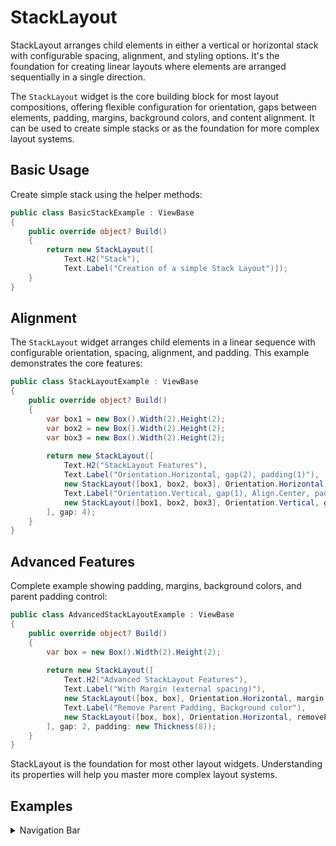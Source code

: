 # StackLayout

<Ingress>
StackLayout arranges child elements in either a vertical or horizontal stack with configurable spacing, alignment, and styling options. It's the foundation for creating linear layouts where elements are arranged sequentially in a single direction.
</Ingress>

The `StackLayout` widget is the core building block for most layout compositions, offering flexible configuration for orientation, gaps between elements, padding, margins, background colors, and content alignment. It can be used to create simple stacks or as the foundation for more complex layout systems.

## Basic Usage

Create simple stack using the helper methods:

```csharp demo-tabs
public class BasicStackExample : ViewBase
{
    public override object? Build()
    {   
        return new StackLayout([
            Text.H2("Stack"), 
            Text.Label("Creation of a simple Stack Layout")]);
    }
}
```

## Alignment

The `StackLayout` widget arranges child elements in a linear sequence with configurable orientation, spacing, alignment, and padding. This example demonstrates the core features:

```csharp demo-tabs
public class StackLayoutExample : ViewBase
{
    public override object? Build()
    {
        var box1 = new Box().Width(2).Height(2);
        var box2 = new Box().Width(2).Height(2);
        var box3 = new Box().Width(2).Height(2);
        
        return new StackLayout([
            Text.H2("StackLayout Features"),
            Text.Label("Orientation.Horizontal, gap(2), padding(1)"),
            new StackLayout([box1, box2, box3], Orientation.Horizontal, gap: 2, padding: new Thickness(1)),
            Text.Label("Orientation.Vertical, gap(1), Align.Center, padding(2)"),
            new StackLayout([box1, box2, box3], Orientation.Vertical, gap: 1, align: Align.Center, padding: new Thickness(2))
        ], gap: 4);
    }
}
```

## Advanced Features

Complete example showing padding, margins, background colors, and parent padding control:

```csharp demo-tabs
public class AdvancedStackLayoutExample : ViewBase
{
    public override object? Build()
    {
        var box = new Box().Width(2).Height(2);
        
        return new StackLayout([
            Text.H2("Advanced StackLayout Features"),
            Text.Label("With Margin (external spacing)"),
            new StackLayout([box, box], Orientation.Horizontal, margin: new Thickness(4)),
            Text.Label("Remove Parent Padding, Background color"),
            new StackLayout([box, box], Orientation.Horizontal, removeParentPadding: true, background: Colors.Gray)
        ], gap: 2, padding: new Thickness(8));
    }
}
```

<Callout type="info">
StackLayout is the foundation for most other layout widgets. Understanding its properties will help you master more complex layout systems.
</Callout>

<WidgetDocs Type="Ivy.StackLayout" SourceUrl="https://github.com/Ivy-Interactive/Ivy-Framework/blob/main/Ivy/Widgets/Layouts/StackLayout.cs"/>

## Examples

<Details>
<Summary>
Navigation Bar
</Summary>
<Body>
Create a horizontal navigation bar with proper alignment:

```csharp demo-tabs
public class NavigationExample : ViewBase
{
    public override object? Build()
    {
        var client = UseService<IClientProvider>();
        
        return new StackLayout([
            // Navigation buttons
            new StackLayout([
                new Button("Home", _ => client.Toast("Home")),
                new Button("About", _ => client.Toast("About")),
                new Button("Contact", _ => client.Toast("Contact")),
                new Button("Settings", _ => client.Toast("Settings"))
            ], Orientation.Horizontal, gap: 8, align: Align.Center),

             // App title and user info
            new StackLayout([
                Text.H3("MyApp"),
                Text.Small("Welcome back!")
            ], Orientation.Vertical, align: Align.Left),
            
            // User actions
            new StackLayout([
                new Button("Profile", _ => client.Toast("Profile")),
                new Button("Logout", _ => client.Toast("Logout"))
            ], Orientation.Horizontal, gap: 4, align: Align.Right)
            
        ], Orientation.Vertical, gap: 16, padding: new Thickness(12), align: Align.Center);
    }
}
```

</Body>
</Details>

